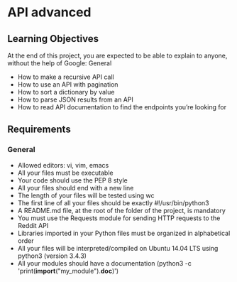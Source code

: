 # API advanced

## Learning Objectives

At the end of this project, you are expected to be able to explain to anyone, without the help of Google:
General

- How to make a recursive API call
- How to use an API with pagination
- How to sort a dictionary by value
- How to parse JSON results from an API
- How to read API documentation to find the endpoints you’re looking for

## Requirements
### General

- Allowed editors: vi, vim, emacs
- All your files must be executable
- Your code should use the PEP 8 style
- All your files should end with a new line
- The length of your files will be tested using wc
- The first line of all your files should be exactly #!/usr/bin/python3
- A README.md file, at the root of the folder of the project, is mandatory
- You must use the Requests module for sending HTTP requests to the Reddit API
- Libraries imported in your Python files must be organized in alphabetical order
- All your files will be interpreted/compiled on Ubuntu 14.04 LTS using python3 (version 3.4.3)
- All your modules should have a documentation (python3 -c 'print(__import__("my_module").__doc__)')



